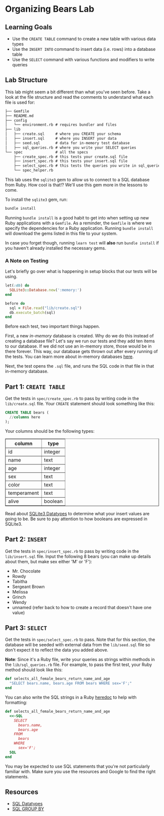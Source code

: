 # Organizing Bears Lab

## Learning Goals

- Use the `CREATE TABLE` command to create a new table with various data types
- Use the `INSERT INTO` command to insert data (i.e. rows) into a database table
- Use the `SELECT` command with various functions and modifiers to write queries

## Lab Structure

This lab might seem a bit different than what you've seen before. Take a look at
the file structure and read the comments to understand what each file is used
for:

```txt
├── Gemfile
├── README.md
├── config
│   └── environment.rb # requires bundler and files
├── lib
│   ├── create.sql     # where you CREATE your schema
│   ├── insert.sql     # where you INSERT your data
│   ├── seed.sql       # data for in-memory test database
│   ├── sql_queries.rb # where you write your SELECT queries
└── spec               # all the specs
    ├── create_spec.rb # this tests your create.sql file
    ├── insert_spec.rb # this tests your insert.sql file
    ├── select_spec.rb # this tests the queries you write in sql_queries.rb
    └── spec_helper.rb
```

This lab uses the `sqlite3` gem to allow us to connect to a SQL database from
Ruby. How cool is that!? We'll use this gem more in the lessons to come.

To install the `sqlite3` gem, run:

```sh
bundle install
```

Running `bundle install` is a good habit to get into when setting up new Ruby
applications with a `Gemfile`. As a reminder, the `Gemfile` is where we specify
the dependencies for a Ruby application. Running `bundle install` will download
the gems listed in this file to your system.

In case you forget though, running `learn test` will **also** run
`bundle install` if you haven't already installed the necessary gems.

### A Note on Testing

Let's briefly go over what is happening in setup blocks that our tests
will be using.

```ruby
let(:db) do
  SQLite3::Database.new(':memory:')
end

before do
  sql = File.read("lib/create.sql")
  db.execute_batch(sql)
end
```

Before each test, two important things happen.

First, a new _in-memory_ database is created. Why do we do this instead of
creating a database file? Let's say we run our tests and they add ten items to
our database. If we did not use an in-memory store, those would be in there
forever. This way, our database gets thrown out after every running of the
tests. You can learn more about in-memory databases
[here](https://www.sqlite.org/inmemorydb.html).

Next, the test opens the `.sql` file, and runs the SQL code in that file in
that in-memory database.

## Part 1: `CREATE TABLE`

Get the tests in `spec/create_spec.rb` to pass by writing code in the
`lib/create.sql` file. Your `CREATE` statement should look something like this:

```sql
CREATE TABLE bears (
  //columns here
);
```

Your columns should be the following types:

<table border="1" cellpadding="4" cellspacing="0">
  <tr>
    <th>column</th>
    <th>type</th>
  </tr>
  
  <tr>
    <td>id</td>
    <td>integer</td>
  </tr>
  <tr>
    <td>name</td>
    <td>text</td>
  </tr>
  <tr>
    <td>age</td>
    <td>integer</td>
  </tr>
  <tr>
    <td>sex</td>
    <td>text</td>
  </tr>
  <tr>
    <td>color</td>
    <td>text</td>
  </tr>
  <tr>
    <td>temperament</td>
    <td>text</td>
  </tr>
  <tr>
    <td>alive</td>
    <td>boolean</td>
  </tr>
</table>

Read about [SQLite3 Datatypes](https://www.sqlite.org/datatype3.html) to
determine what your insert values are going to be. Be sure to pay attention to
how booleans are expressed in SQLite3.

## Part 2: `INSERT`

Get the tests in `spec/insert_spec.rb` to pass by writing code in the
`lib/insert.sql` file. Input the following 8 bears (you can make up details
about them, but make sex either 'M' or 'F'):

- Mr. Chocolate
- Rowdy
- Tabitha
- Sergeant Brown
- Melissa
- Grinch
- Wendy
- unnamed (refer back to how to create a record that doesn't have one value)

## Part 3: `SELECT`

Get the tests in `spec/select_spec.rb` to pass. Note that for this section, the
database will be seeded with external data from the `lib/seed.sql` file so don't
expect it to reflect the data you added above.

**Note**: Since it's a Ruby file, write your queries as strings within methods
in the `lib/sql_queries.rb` file. For example, to pass the first test, your Ruby
method should look like this:

```rb
def selects_all_female_bears_return_name_and_age
  "SELECT bears.name, bears.age FROM bears WHERE sex='F';"
end
```

You can also write the SQL strings in a Ruby [heredoc][heredoc] to help with
formatting:

```rb
def selects_all_female_bears_return_name_and_age
  <<-SQL
    SELECT
      bears.name,
      bears.age
    FROM
      bears
    WHERE
      sex='F';
  SQL
end
```

[heredoc]: https://www.rubyguides.com/2018/11/ruby-heredoc/

You may be expected to use SQL statements that you're not particularly familiar
with. Make sure you use the resources and Google to find the right statements.

## Resources

- [SQL Datatypes](https://www.sqlite.org/datatype3.html)
- [SQL GROUP BY](https://www.sqlite.org/lang_select.html#resultset)
